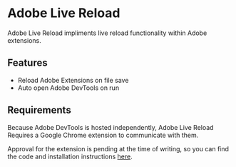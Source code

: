 # Adobe Live Reload

Adobe Live Reload impliments live reload functionality within Adobe extensions.

## Features

- Reload Adobe Extensions on file save
- Auto open Adobe DevTools on run

## Requirements

Because Adobe DevTools is hosted independently, Adobe Live Reload Requires a Google Chrome extension to communicate with them.

Approval for the extension is pending at the time of writing, so you can find the code and installation instructions [here](https://www.google.com).